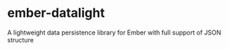 ember-datalight
===============

A lightweight data persistence library for Ember with full support of JSON structure

